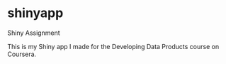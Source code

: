 # shinyapp
Shiny Assignment

This is my Shiny app I made for the Developing Data Products course on Coursera.
